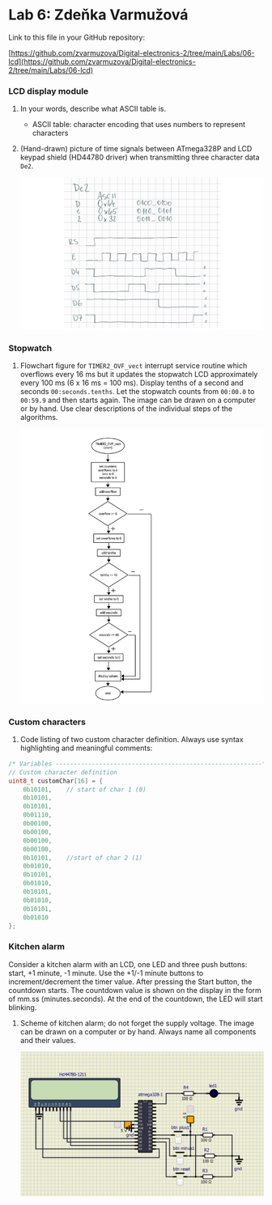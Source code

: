 # Lab 6: Zdeňka Varmužová

Link to this file in your GitHub repository:

[https://github.com/zvarmuzova/Digital-electronics-2/tree/main/Labs/06-lcd](https://github.com/zvarmuzova/Digital-electronics-2/tree/main/Labs/06-lcd)


### LCD display module

1. In your words, describe what ASCII table is.
   * ASCII table: character encoding that uses numbers to represent characters

2. (Hand-drawn) picture of time signals between ATmega328P and LCD keypad shield (HD44780 driver) when transmitting three character data `De2`.

   ![time signals](images/time_signals_De2_3.png)


### Stopwatch

1. Flowchart figure for `TIMER2_OVF_vect` interrupt service routine which overflows every 16&nbsp;ms but it updates the stopwatch LCD approximately every 100&nbsp;ms (6 x 16&nbsp;ms = 100&nbsp;ms). Display tenths of a second and seconds `00:seconds.tenths`. Let the stopwatch counts from `00:00.0` to `00:59.9` and then starts again. The image can be drawn on a computer or by hand. Use clear descriptions of the individual steps of the algorithms.

   ![flowchart](images/flowchart_2.png)


### Custom characters

1. Code listing of two custom character definition. Always use syntax highlighting and meaningful comments:

```c
/* Variables ---------------------------------------------------------*/
// Custom character definition
uint8_t customChar[16] = {
	0b10101,	// start of char 1 (0)  
	0b10101,
	0b10101,
	0b01110,	
	0b00100,
	0b00100,
	0b00100,	
	0b00100,
	0b10101,	//start of char 2 (1)
	0b01010,
	0b10101,
	0b01010,
	0b10101,
	0b01010,
	0b10101,
	0b01010
};
```


### Kitchen alarm

Consider a kitchen alarm with an LCD, one LED and three push buttons: start, +1 minute, -1 minute. Use the +1/-1 minute buttons to increment/decrement the timer value. After pressing the Start button, the countdown starts. The countdown value is shown on the display in the form of mm.ss (minutes.seconds). At the end of the countdown, the LED will start blinking.

1. Scheme of kitchen alarm; do not forget the supply voltage. The image can be drawn on a computer or by hand. Always name all components and their values.

   ![kitchen alarm](images/kitchen_alarm.png)
